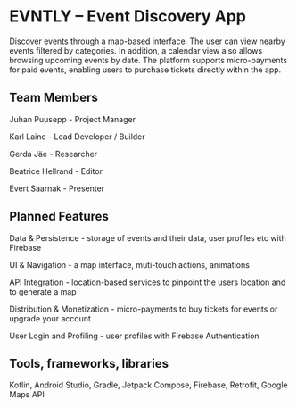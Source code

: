 # EVNTLY – Event Discovery App
Discover events through a map-based interface. The user can view nearby events filtered by categories. In addition, a calendar view also allows browsing upcoming events by date. The platform supports micro-payments for paid events, enabling users to purchase tickets directly within the app. 
## Team Members
Juhan Puusepp - Project Manager

Karl Laine - Lead Developer / Builder

Gerda Jäe - Researcher

Beatrice Hellrand - Editor

Evert Saarnak - Presenter

## Planned Features
Data & Persistence - storage of events and their data, user profiles etc with Firebase

UI & Navigation - a map interface, muti-touch actions, animations

API Integration - location-based services to pinpoint the users location and to generate a map

Distribution & Monetization - micro-payments to buy tickets for events or upgrade your account

User Login and Profiling - user profiles with Firebase Authentication

## Tools, frameworks, libraries
Kotlin, Android Studio, Gradle, Jetpack Compose, Firebase, Retrofit, Google Maps API
